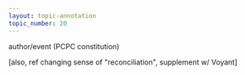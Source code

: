 ```yaml
---
layout: topic-annotation
topic_number: 20
---
```


author/event (PCPC constitution)

[also, ref changing sense of "reconciliation", supplement w/ Voyant]
